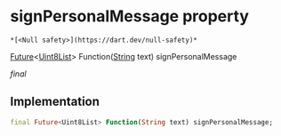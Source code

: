 


# signPersonalMessage property




    *[<Null safety>](https://dart.dev/null-safety)*



[Future](https://api.flutter.dev/flutter/dart-async/Future-class.html)&lt;[Uint8List](https://api.flutter.dev/flutter/dart-typed_data/Uint8List-class.html)> Function([String](https://api.flutter.dev/flutter/dart-core/String-class.html) text) signPersonalMessage
  
_<span class="feature">final</span>_






## Implementation

```dart
final Future<Uint8List> Function(String text) signPersonalMessage;
```








